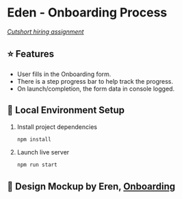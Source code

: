 # Eden - Onboarding Process 
[ *Cutshort hiring assignment* ](https://cutshort-eden.netlify.app/)
<br/>
## ⭐ Features

- User fills in the Onboarding form.
- There is a step progress bar to help track the progress.
- On launch/completion, the form data in console logged.

## 🔧 Local Environment Setup

1. Install project dependencies
   ```bash
   npm install
   ```
1. Launch live server
   ```bash
   npm run start
   ```
   
## 🎨 Design Mockup by Eren, [Onboarding](https://dribbble.com/shots/15669113-Onboarding-Exploration)

